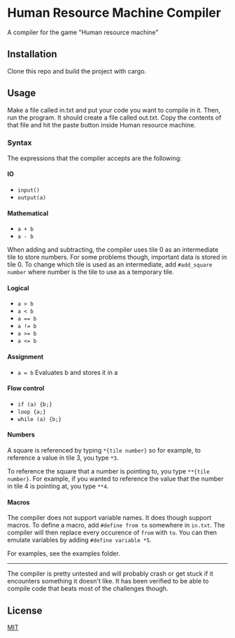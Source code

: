 # Human Resource Machine Compiler
A compiler for the game "Human resource machine"

## Installation
Clone this repo and build the project with cargo.

## Usage
Make a file called in.txt and put your code you want to compile in it. Then, run the program. It should create a file called out.txt. Copy the contents of that file and hit the paste button inside Human resource machine.

### Syntax
The expressions that the compiler accepts are the following:

#### IO
- `input()`
- `output(a)`

#### Mathematical
- `a + b`
- `a - b`

When adding and subtracting, the compiler uses tile 0 as an intermediate tile to store numbers. For some problems though, important data is stored in tile 0. To change which tile is used as an intermediate, add `#add_square number` where number is the tile to use as a temporary tile.

#### Logical
- `a > b`
- `a < b`
- `a == b`
- `a != b`
- `a >= b`
- `a <= b`

#### Assignment
- `a = b`
 Evaluates b and stores it in a

#### Flow control
- `if (a) {b;}`
- `loop {a;}`
- `while (a) {b;}`

#### Numbers
A square is referenced by typing `*{tile number}` so for example, to reference a value in tile 3, you type `*3`.

To reference the square that a number is pointing to, you type `**{tile number}`. For example, if you wanted to reference the value that the number in tile 4 is pointing at, you type `**4`.

#### Macros
The compiler does not support variable names. It does though support macros. To define a macro, add `#define from to` somewhere in `in.txt`. The compiler will then replace every occurence of `from` with `to`. You can then emulate variables by adding `#define variable *5`.

For examples, see the examples folder.


--------

The compiler is pretty untested and will probably crash or get stuck if it encounters something it doesn't like. It has been verified to be able to compile code that beats most of the challenges though.

## License
[MIT](https://choosealicense.com/licenses/mit/)
